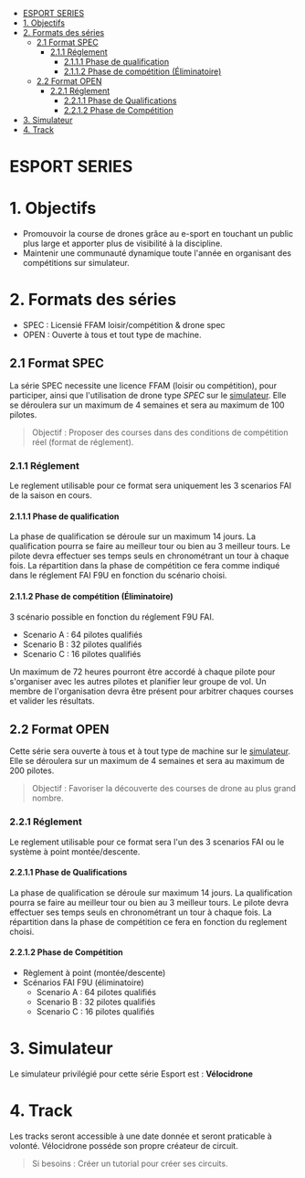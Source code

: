 <!-- TOC -->

- [ESPORT SERIES](#esport-series)
- [1. Objectifs](#1-objectifs)
- [2. Formats des séries](#2-formats-des-s%c3%a9ries)
  - [2.1 Format SPEC](#21-format-spec)
    - [2.1.1 Réglement](#211-r%c3%a9glement)
      - [2.1.1.1 Phase de qualification](#2111-phase-de-qualification)
      - [2.1.1.2 Phase de compétition (Éliminatoire)](#2112-phase-de-comp%c3%a9tition-%c3%89liminatoire)
  - [2.2 Format OPEN](#22-format-open)
    - [2.2.1 Réglement](#221-r%c3%a9glement)
      - [2.2.1.1 Phase de Qualifications](#2211-phase-de-qualifications)
      - [2.2.1.2 Phase de Compétition](#2212-phase-de-comp%c3%a9tition)
- [3. Simulateur](#3-simulateur)
- [4. Track](#4-track)

<!-- /TOC -->

ESPORT SERIES
=

# 1. Objectifs

- Promouvoir la course de drones grâce au e-sport en touchant un public plus large et apporter plus de visibilité à la discipline.
- Maintenir une communauté dynamique toute l'année en organisant des compétitions sur simulateur.

# 2. Formats des séries

- SPEC : Licensié FFAM loisir/compétition & drone spec
- OPEN : Ouverte à tous et tout type de machine.

## 2.1 Format SPEC

La série SPEC necessite une licence FFAM (loisir ou compétition), pour participer, ainsi que l'utilisation de drone type *SPEC* sur le [simulateur](#3-simulateur).
Elle se déroulera sur un maximum de 4 semaines et sera au maximum de 100 pilotes.

> Objectif : Proposer des courses dans des conditions de compétition réel (format de réglement).

### 2.1.1 Réglement

Le reglement utilisable pour ce format sera uniquement les 3 scenarios FAI de la saison en cours.

#### 2.1.1.1 Phase de qualification

La phase de qualification se déroule sur un maximum 14 jours.
La qualification pourra se faire au meilleur tour ou bien au 3 meilleur tours.
Le pilote devra effectuer ses temps seuls en chronométrant un tour à chaque fois.
La répartition dans la phase de compétition ce fera comme indiqué dans le réglement FAI F9U en fonction du scénario choisi.

#### 2.1.1.2 Phase de compétition (Éliminatoire)

3 scénario possible en fonction du réglement F9U FAI.

- Scenario A : 64 pilotes qualifiés
- Scenario B : 32 pilotes qualifiés
- Scenario C : 16 pilotes qualifiés

Un maximum de 72 heures pourront être accordé à chaque pilote pour s'organiser avec les autres pilotes et planifier leur groupe de vol.
Un membre de l'organisation devra être présent pour arbitrer chaques courses et valider les résultats.

## 2.2 Format OPEN

Cette série sera ouverte à tous et à tout type de machine sur le [simulateur](#3-simulateur).
Elle se déroulera sur un maximum de 4 semaines et sera au maximum de 200 pilotes.

> Objectif : Favoriser la découverte des courses de drone au plus grand nombre.

### 2.2.1 Réglement

Le reglement utilisable pour ce format sera l'un des 3 scenarios FAI ou le système à point montée/descente.

#### 2.2.1.1 Phase de Qualifications

La phase de qualification se déroule sur maximum 14 jours.
La qualification pourra se faire au meilleur tour ou bien au 3 meilleur tours.
Le pilote devra effectuer ses temps seuls en chronométrant un tour à chaque fois.
La répartition dans la phase de compétition ce fera en fonction du reglement choisi.

#### 2.2.1.2 Phase de Compétition

- Règlement à point (montée/descente)
- Scénarios FAI F9U (éliminatoire)
  - Scenario A : 64 pilotes qualifiés
  - Scenario B : 32 pilotes qualifiés
  - Scenario C : 16 pilotes qualifiés

# 3. Simulateur

Le simulateur privilégié pour cette série Esport est : **Vélocidrone**

# 4. Track

Les tracks seront accessible à une date donnée et seront praticable à volonté.
Vélocidrone posséde son propre créateur de circuit.

> Si besoins : Créer un tutorial pour créer ses circuits.
